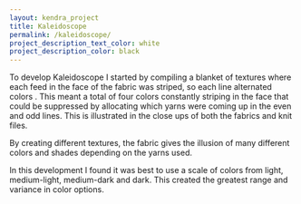 ```yaml
---
layout: kendra_project
title: Kaleidoscope
permalink: /kaleidoscope/
project_description_text_color: white
project_description_color: black
---
```

To develop Kaleidoscope I started by compiling a blanket of textures where each feed in the face of the fabric was striped, so each line alternated colors . This meant a total of four colors constantly striping in the face that could be suppressed by allocating which yarns were coming up in the even and odd lines. This is illustrated in the close ups of both the fabrics and knit files. 

By creating different textures, the fabric gives the illusion of many different colors and shades depending on the yarns used.

In this development I found it was best to use a scale of colors from light, medium-light, medium-dark and dark. This created the greatest range and variance in color options. 
